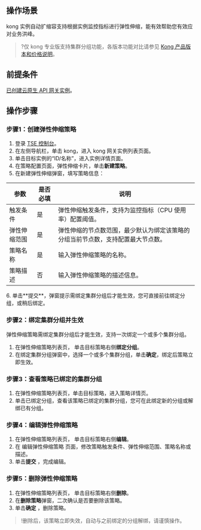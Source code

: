
## 操作场景
kong 实例自动扩缩容支持根据实例监控指标进行弹性伸缩，能有效帮助您有效应对业务洪峰。
>?仅 kong 专业版支持集群分组功能，各版本功能对比请参见 [Kong 产品版本和价格说明](https://cloud.tencent.com/document/product/1364/77639)。

## 前提条件
[已创建云原生 API 网关实例](https://cloud.tencent.com/document/product/1364/72495)。


## 操作步骤
### 步骤1：创建弹性伸缩策略
1. 登录 [TSE 控制台](https://console.cloud.tencent.com/tse)。
2. 在左侧导航栏，单击 kong，进入 kong 网关实例列表页面。
3. 单击目标实例的“ID/名称”，进入实例详情页面。
4. 在策略配置页面，弹性伸缩卡片，单击**新建策略**。
5. 在新建弹性伸缩弹窗，填写策略信息：
<table>
<thead>
<tr>
<th>参数</th>
<th>是否必填</th>
<th>说明</th>
</tr>
</thead>
<tbody>
<tr>
<td>触发条件</td>
<td>是</td>
<td>弹性伸缩触发条件，支持为监控指标（CPU 使用率）配置阈值。</td>
</tr>
<tr>
<td>弹性伸缩范围</td>
<td>是</td>
<td>弹性伸缩的节点数范围，最少默认为绑定该策略的分组当前节点数，支持配置最大节点数。</td>
</tr>
<tr>
<td>策略名称</td>
<td>是</td>
<td>输入弹性伸缩策略的名称。</td>
</tr>
<tr>
<td>策略描述</td>
<td>否</td>
<td>输入弹性伸缩策略的描述信息。</td>
</tr>
</tbody></table>
6. 单击**提交**，弹窗提示需绑定集群分组后才能生效，您可直接前往绑定分组，或稍后绑定。



### 步骤2：绑定集群分组并生效
弹性伸缩策略需绑定集群分组后才能生效，支持一次绑定一个或多个集群分组。

1. 在弹性伸缩策略列表页， 单击目标策略右侧**绑定分组**。
2. 在绑定集群分组弹窗中，选择一个或多个集群分组，单击**确定**，绑定后策略立即生效。

### 步骤3：查看策略已绑定的集群分组
1. 在弹性伸缩策略列表页，单击目标策略，进入策略详情页。
2. 单击已绑定分组，查看该策略已绑定的集群分组，您可在此绑定新的分组或解绑已有分组。

### 步骤4：编辑弹性伸缩策略
1. 在弹性伸缩策略列表页， 单击目标策略右侧**编辑**。
2. 在 编辑弹性伸缩策略 页面，修改策略触发条件、弹性伸缩范围、策略名称或描述。
3. 单击**提交** ，完成编辑。

### 步骤5：删除弹性伸缩策略
1. 在弹性伸缩策略列表页， 单击目标策略右侧**删除**。
2. 在**删除策略**弹窗，二次确认是否要删除该策略。
3. 单击**确定** ，删除策略。
>!删除后，该策略立即失效，自动与之前绑定的分组解绑，请谨慎操作。

